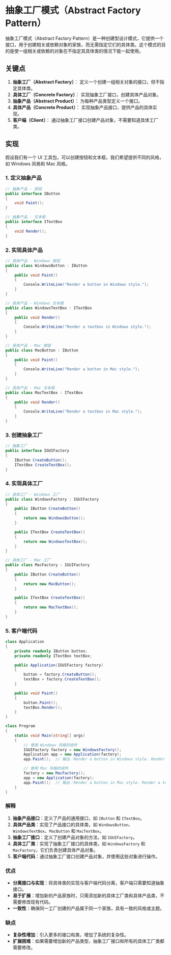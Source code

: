 # 抽象工厂模式（Abstract Factory Pattern）

抽象工厂模式（Abstract Factory Pattern）是一种创建型设计模式，它提供一个接口，用于创建相关或依赖对象的家族，而无需指定它们的具体类。这个模式的目的是使一组相关或依赖的对象在不指定其具体类的情况下能一起使用。

## 关键点

1. **抽象工厂（Abstract Factory）**： 定义一个创建一组相关对象的接口，但不指定具体类。
2. **具体工厂（Concrete Factory）**： 实现抽象工厂接口，创建具体产品对象。
3. **抽象产品（Abstract Product）**： 为每种产品类型定义一个接口。
4. **具体产品（Concrete Product）**： 实现抽象产品接口，提供产品的具体实现。
5. **客户端（Client）**： 通过抽象工厂接口创建产品对象，不需要知道具体工厂类。

## 实现

假设我们有一个 UI 工具包，可以创建按钮和文本框，我们希望提供不同的风格，如 Windows 风格和 Mac 风格。

### 1. 定义抽象产品

```csharp
// 抽象产品 - 按钮
public interface IButton
{
    void Paint();
}

// 抽象产品 - 文本框
public interface ITextBox
{
    void Render();
}
```

### 2. 实现具体产品

```csharp
// 具体产品 - Windows 按钮
public class WindowsButton : IButton
{
    public void Paint()
    {
        Console.WriteLine("Render a button in Windows style.");
    }
}

// 具体产品 - Windows 文本框
public class WindowsTextBox : ITextBox
{
    public void Render()
    {
        Console.WriteLine("Render a textbox in Windows style.");
    }
}

// 具体产品 - Mac 按钮
public class MacButton : IButton
{
    public void Paint()
    {
        Console.WriteLine("Render a button in Mac style.");
    }
}

// 具体产品 - Mac 文本框
public class MacTextBox : ITextBox
{
    public void Render()
    {
        Console.WriteLine("Render a textbox in Mac style.");
    }
}
```

### 3. 创建抽象工厂

```csharp
// 抽象工厂
public interface IGUIFactory
{
    IButton CreateButton();
    ITextBox CreateTextBox();
}
```

### 4. 实现具体工厂

```csharp
// 具体工厂 - Windows 工厂
public class WindowsFactory : IGUIFactory
{
    public IButton CreateButton()
    {
        return new WindowsButton();
    }

    public ITextBox CreateTextBox()
    {
        return new WindowsTextBox();
    }
}

// 具体工厂 - Mac 工厂
public class MacFactory : IGUIFactory
{
    public IButton CreateButton()
    {
        return new MacButton();
    }

    public ITextBox CreateTextBox()
    {
        return new MacTextBox();
    }
}
```

### 5. 客户端代码

```csharp
class Application
{
    private readonly IButton button;
    private readonly ITextBox textBox;

    public Application(IGUIFactory factory)
    {
        button = factory.CreateButton();
        textBox = factory.CreateTextBox();
    }

    public void Paint()
    {
        button.Paint();
        textBox.Render();
    }
}

class Program
{
    static void Main(string[] args)
    {
        // 使用 Windows 风格的组件
        IGUIFactory factory = new WindowsFactory();
        Application app = new Application(factory);
        app.Paint();  // 输出：Render a button in Windows style. Render a textbox in Windows style.

        // 使用 Mac 风格的组件
        factory = new MacFactory();
        app = new Application(factory);
        app.Paint();  // 输出：Render a button in Mac style. Render a textbox in Mac style.
    }
}
```

### 解释

1. **抽象产品接口**：定义了产品的通用接口，如 `IButton` 和 `ITextBox`。
2. **具体产品类**：实现了产品接口的具体类，如 `WindowsButton`、`WindowsTextBox`、`MacButton` 和 `MacTextBox`。
3. **抽象工厂接口**：定义了创建产品对象的方法，如 `IGUIFactory`。
4. **具体工厂类**：实现了抽象工厂接口的具体类，如 `WindowsFactory` 和 `MacFactory`，它们负责创建具体产品对象。
5. **客户端代码**：通过抽象工厂接口创建产品对象，并使用这些对象进行操作。

### 优点

- **分离接口与实现**：将具体类的实现与客户端代码分离，客户端只需要知道抽象接口。
- **易于扩展**：增加新的产品家族时，只需添加新的具体工厂类和具体产品类，不需要修改现有代码。
- **一致性**：确保同一工厂创建的产品属于同一个家族，具有一致的风格或主题。

### 缺点

- **复杂性增加**：引入更多的接口和类，增加了系统的复杂性。
- **扩展困难**：如果需要增加新的产品类型，抽象工厂接口和所有的具体工厂类都需要修改。

